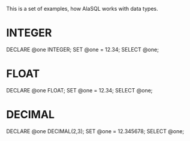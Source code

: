 This is a set of examples, how AlaSQL works with data types.
# INTEGER #
DECLARE @one INTEGER;
SET @one = 12.34;
SELECT @one;

# FLOAT #
DECLARE @one FLOAT;
SET @one = 12.34;
SELECT @one;

# DECIMAL #
DECLARE @one DECIMAL(2,3);
SET @one = 12.345678;
SELECT @one;

